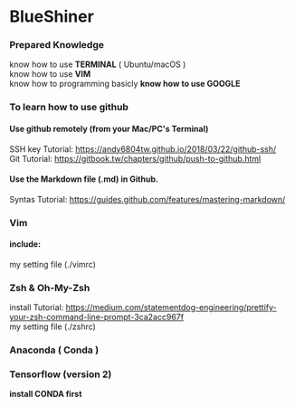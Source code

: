 # BlueShiner  


### Prepared Knowledge  

know how to use **TERMINAL** ( Ubuntu/macOS )  
know how to use **VIM**  
know how to programming basicly
**know how to use GOOGLE**  



### To learn how to use github  
#### Use github remotely (from your Mac/PC's Terminal)  

SSH key Tutorial: https://andy6804tw.github.io/2018/03/22/github-ssh/  
Git Tutorial: https://gitbook.tw/chapters/github/push-to-github.html  

#### Use the Markdown file (.md) in Github.  
Syntas Tutorial: https://guides.github.com/features/mastering-markdown/  



### Vim
#### include:
my setting file (./vimrc)  



### Zsh & Oh-My-Zsh

install Tutorial: https://medium.com/statementdog-engineering/prettify-your-zsh-command-line-prompt-3ca2acc967f  
my setting file (./zshrc)



### Anaconda ( Conda )



### Tensorflow (version 2)

**install CONDA first**




